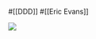 #[[DDD]] #[[Eric Evans]]

![](https://m.media-amazon.com/images/I/51f7WXHJYCL._SX391_BO1,204,203,200_.jpg)
